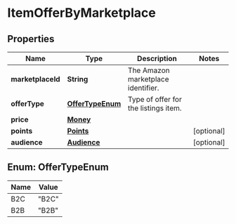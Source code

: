 # ItemOfferByMarketplace

## Properties
Name | Type | Description | Notes
------------ | ------------- | ------------- | -------------
**marketplaceId** | **String** | The Amazon marketplace identifier. | 
**offerType** | [**OfferTypeEnum**](#OfferTypeEnum) | Type of offer for the listings item. | 
**price** | [**Money**](Money.md) |  | 
**points** | [**Points**](Points.md) |  |  [optional]
**audience** | [**Audience**](Audience.md) |  |  [optional]

<a name="OfferTypeEnum"></a>
## Enum: OfferTypeEnum
Name | Value
---- | -----
B2C | &quot;B2C&quot;
B2B | &quot;B2B&quot;
